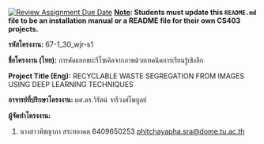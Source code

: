 [![Review Assignment Due Date](https://classroom.github.com/assets/deadline-readme-button-22041afd0340ce965d47ae6ef1cefeee28c7c493a6346c4f15d667ab976d596c.svg)](https://classroom.github.com/a/w8H8oomW)
**<ins>Note</ins>: Students must update this `README.md` file to be an installation manual or a README file for their own CS403 projects.**

**รหัสโครงงาน:** 67-1_30_wjr-s1

**ชื่อโครงงาน (ไทย):** การคัดแยกขยะรีไซเคิลจากภาพด้วยเทคนิคการเรียนรู้เชิงลึก

**Project Title (Eng):** RECYCLABLE WASTE SEGREGATION FROM IMAGES USING DEEP LEARNING TECHNIQUES

**อาจารย์ที่ปรึกษาโครงงาน:** ผศ.ดร.วิรัตน์ จารีวงศ์ไพบูลย์

**ผู้จัดทำโครงงาน:** 
1. นางสาวพิชญาภา สระทองคต  6409650253  phitchayapha.sra@dome.tu.ac.th
   

